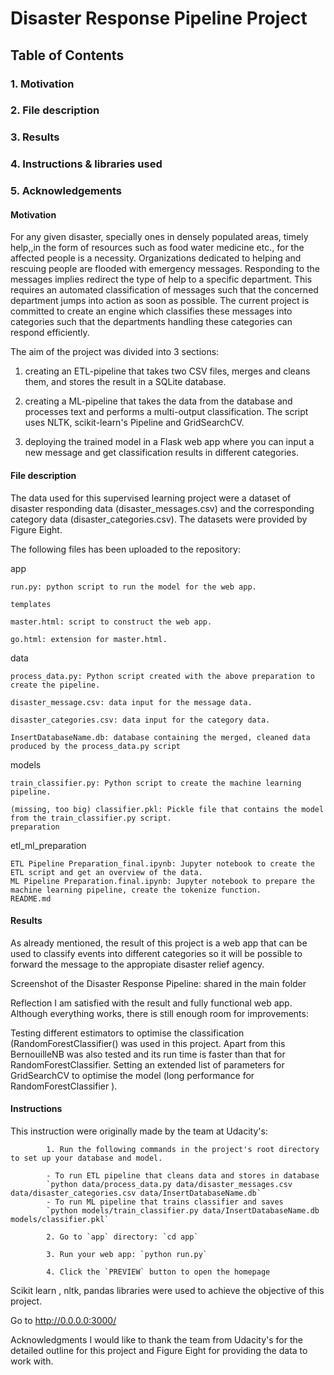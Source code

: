 #  Disaster Response Pipeline Project

## Table of Contents

### 1. Motivation

### 2. File description

### 3. Results

### 4. Instructions & libraries used

### 5. Acknowledgements


#### Motivation
For any given disaster, specially ones in densely populated areas, timely help,,in the form of resources such as food water medicine etc., for the affected people is a necessity. Organizations dedicated to helping and rescuing people are flooded with emergency messages.
Responding to the messages implies redirect the type of help to a specific department. This requires an automated classification of messages such that the concerned department jumps into action as soon as possible.
The current project is committed to  create an engine which classifies these messages into categories such that the departments handling these categories can respond efficiently.


The aim of the project was divided into 3 sections:

1. creating an ETL-pipeline that takes two CSV files, merges and cleans them, and stores the result in a SQLite database.

2. creating a ML-pipeline that takes the data from the database and processes text and performs a multi-output classification. The script uses NLTK, scikit-learn's Pipeline and GridSearchCV.
3. deploying the trained model in a Flask web app where you can input a new message and get classification results in different categories.


#### File description
The data used for this supervised learning project were a dataset of disaster responding data (disaster_messages.csv) and the corresponding category data (disaster_categories.csv). The datasets were provided by Figure Eight.

The following files has been uploaded to the repository:

app

    run.py: python script to run the model for the web app.

    templates

    master.html: script to construct the web app.

    go.html: extension for master.html.


data

    process_data.py: Python script created with the above preparation to create the pipeline.

    disaster_message.csv: data input for the message data.

    disaster_categories.csv: data input for the category data.

    InsertDatabaseName.db: database containing the merged, cleaned data produced by the process_data.py script


models

    train_classifier.py: Python script to create the machine learning pipeline.

    (missing, too big) classifier.pkl: Pickle file that contains the model from the train_classifier.py script.
    preparation

etl_ml_preparation

    ETL Pipeline Preparation_final.ipynb: Jupyter notebook to create the ETL script and get an overview of the data.
    ML Pipeline Preparation.final.ipynb: Jupyter notebook to prepare the machine learning pipeline, create the tokenize function.
    README.md

#### Results

As already mentioned, the result of this project is a web app that can be used to classify events into different categories so it will be possible to forward the message to the appropiate disaster relief agency.

Screenshot of the Disaster Response Pipeline: shared in the main folder 


Reflection
I am satisfied with the result and fully functional web app. Although everything works, there is still enough room for improvements:

Testing different estimators to optimise the classification (RandomForestClassifier() was used in this project. Apart from this BernouilleNB was also tested and its run time is faster than that for RandomForestClassifier. 
Setting an extended list of parameters for GridSearchCV to optimise the model (long performance for RandomForestClassifier ). 



#### Instructions
This instruction were originally made by the team at Udacity's:

            1. Run the following commands in the project's root directory to set up your database and model.

            - To run ETL pipeline that cleans data and stores in database
            `python data/process_data.py data/disaster_messages.csv data/disaster_categories.csv data/InsertDatabaseName.db`
            - To run ML pipeline that trains classifier and saves
            `python models/train_classifier.py data/InsertDatabaseName.db models/classifier.pkl`

            2. Go to `app` directory: `cd app`

            3. Run your web app: `python run.py`

            4. Click the `PREVIEW` button to open the homepage

Scikit learn , nltk, pandas libraries were used to achieve the objective of this project. 

Go to http://0.0.0.0:3000/


Acknowledgments
I would like to thank the team from Udacity's for the detailed outline for this project and Figure Eight for providing the data to work with.
